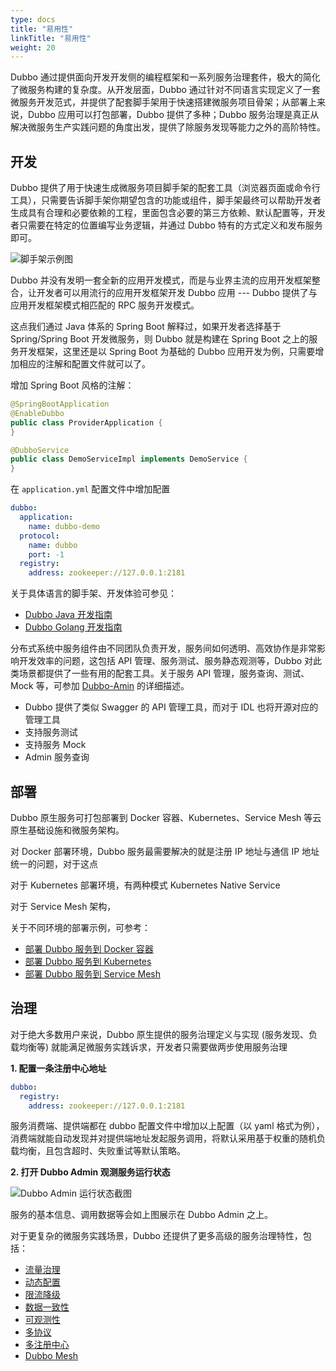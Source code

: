 ```yaml
---
type: docs
title: "易用性"
linkTitle: "易用性"
weight: 20
---
```

Dubbo 通过提供面向开发开发侧的编程框架和一系列服务治理套件，极大的简化了微服务构建的复杂度。从开发层面，Dubbo 通过针对不同语言实现定义了一套微服务开发范式，并提供了配套脚手架用于快速搭建微服务项目骨架；从部署上来说，Dubbo 应用可以打包部署，Dubbo 提供了多种；Dubbo 服务治理是真正从解决微服务生产实践问题的角度出发，提供了除服务发现等能力之外的高阶特性。

## 开发
Dubbo 提供了用于快速生成微服务项目脚手架的配套工具（浏览器页面或命令行工具），只需要告诉脚手架你期望包含的功能或组件，脚手架最终可以帮助开发者生成具有合理和必要依赖的工程，里面包含必要的第三方依赖、默认配置等，开发者只需要在特定的位置编写业务逻辑，并通过 Dubbo 特有的方式定义和发布服务即可。

![脚手架示例图]()

Dubbo 并没有发明一套全新的应用开发模式，而是与业界主流的应用开发框架整合，让开发者可以用流行的应用开发框架开发 Dubbo 应用 --- Dubbo 提供了与应用开发框架模式相匹配的 RPC 服务开发模式。

这点我们通过 Java 体系的 Spring Boot 解释过，如果开发者选择基于 Spring/Spring Boot 开发微服务，则 Dubbo 就是构建在 Spring Boot 之上的服务开发框架，这里还是以 Spring Boot 为基础的 Dubbo 应用开发为例，只需要增加相应的注解和配置文件就可以了。

增加 Spring Boot 风格的注解：
```java
@SpringBootApplication
@EnableDubbo
public class ProviderApplication {
}

@DubboService
public class DemoServiceImpl implements DemoService {
}
```

在 `application.yml` 配置文件中增加配置
```yaml
dubbo:
  application:
    name: dubbo-demo
  protocol:
    name: dubbo
    port: -1
  registry:
    address: zookeeper://127.0.0.1:2181
```

关于具体语言的脚手架、开发体验可参见：
* [Dubbo Java 开发指南]()
* [Dubbo Golang 开发指南]()

分布式系统中服务组件由不同团队负责开发，服务间如何透明、高效协作是非常影响开发效率的问题，这包括 API 管理、服务测试、服务静态观测等，Dubbo 对此类场景都提供了一些有用的配套工具。关于服务 API 管理，服务查询、测试、Mock 等，可参加 [Dubbo-Amin]() 的详细描述。
* Dubbo 提供了类似 Swagger 的 API 管理工具，而对于 IDL 也将开源对应的管理工具
* 支持服务测试
* 支持服务 Mock
* Admin 服务查询

## 部署
Dubbo 原生服务可打包部署到 Docker 容器、Kubernetes、Service Mesh 等云原生基础设施和微服务架构。

对 Docker 部署环境，Dubbo 服务最需要解决的就是注册 IP 地址与通信 IP 地址统一的问题，对于这点

对于 Kubernetes 部署环境，有两种模式
Kubernetes Native Service

对于 Service Mesh 架构，

关于不同环境的部署示例，可参考：
* [部署 Dubbo 服务到 Docker 容器]()
* [部署 Dubbo 服务到 Kubernetes]()
* [部署 Dubbo 服务到 Service Mesh]()

## 治理
对于绝大多数用户来说，Dubbo 原生提供的服务治理定义与实现 (服务发现、负载均衡等) 就能满足微服务实践诉求，开发者只需要做两步使用服务治理

**1. 配置一条注册中心地址**
```yaml
dubbo:
  registry:
    address: zookeeper://127.0.0.1:2181
```
服务消费端、提供端都在 dubbo 配置文件中增加以上配置（以 yaml 格式为例），消费端就能自动发现并对提供端地址发起服务调用，将默认采用基于权重的随机负载均衡，且包含超时、失败重试等默认策略。

**2. 打开 Dubbo Admin 观测服务运行状态**

![Dubbo Admin 运行状态截图]()

服务的基本信息、调用数据等会如上图展示在 Dubbo Admin 之上。

对于更复杂的微服务实践场景，Dubbo 还提供了更多高级的服务治理特性，包括：
* [流量治理]()
* [动态配置]()
* [限流降级]()
* [数据一致性]()
* [可观测性]()
* [多协议]()
* [多注册中心]()
* [Dubbo Mesh]()
